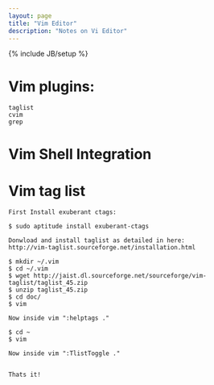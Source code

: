 ```yaml
---
layout: page
title: "Vim Editor"
description: "Notes on Vi Editor"
---
```


{% include JB/setup %}

# Vim plugins:

    taglist
    cvim
    grep

# Vim Shell Integration

# Vim tag list

    First Install exuberant ctags:
    
    $ sudo aptitude install exuberant-ctags
    
    Donwload and install taglist as detailed in here:
    http://vim-taglist.sourceforge.net/installation.html
    
    $ mkdir ~/.vim
    $ cd ~/.vim
    $ wget http://jaist.dl.sourceforge.net/sourceforge/vim-taglist/taglist_45.zip
    $ unzip taglist_45.zip
    $ cd doc/
    $ vim 
    
    Now inside vim ":helptags ."
    
    $ cd ~
    $ vim
    
    Now inside vim ":TlistToggle ."
    
    
    Thats it!
    
